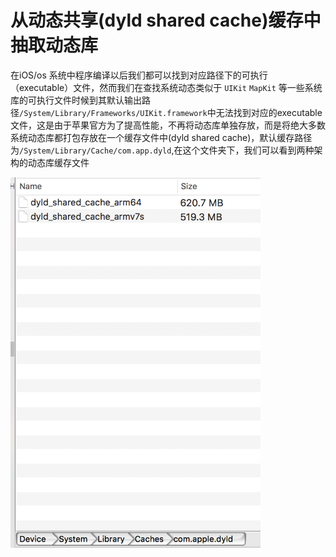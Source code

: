 # 从动态共享(dyld shared cache)缓存中抽取动态库

在iOS/os 系统中程序编译以后我们都可以找到对应路径下的可执行（executable）文件，然而我们在查找系统动态类似于 `UIKit` `MapKit` 等一些系统库的可执行文件时候到其默认输出路径`/System/Library/Frameworks/UIKit.framework`中无法找到对应的executable文件，这是由于苹果官方为了提高性能，不再将动态库单独存放，而是将绝大多数系统动态库都打包存放在一个缓存文件中(dyld shared cache)，默认缓存路径为`/System/Library/Cache/com.app.dyld`,在这个文件夹下，我们可以看到两种架构的动态库缓存文件

<img src="https://github.com/markdashi/dsc_extractor/blob/master/images/1.png" width="400">


